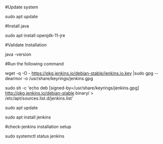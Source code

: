 #Update system

sudo apt update


#Install java

sudo apt install openjdk-11-jre


#Validate Installation

java -version


#Run the following command

wget -q -O - https://pkg.jenkins.io/debian-stable/jenkins.io.key |sudo gpg --dearmor -o /usr/share/keyrings/jenkins.gpg

sudo sh -c 'echo deb [signed-by=/usr/share/keyrings/jenkins.gpg] http://pkg.jenkins.io/debian-stable binary/ > /etc/apt/sources.list.d/jenkins.list'

sudo apt update

sudo apt install jenkins

#check-jenkins installation setup

sudo systemctl status jenkins
